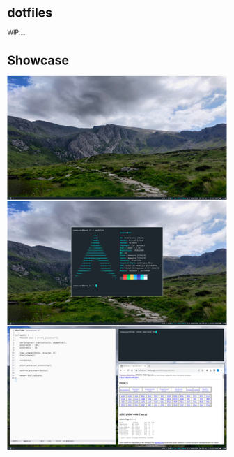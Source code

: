 # dotfiles
WIP....

# Showcase
![Desktop](./images/pl.png)
![Desktop](./images/dt.png)
![Desktop](./images/em.png)